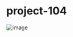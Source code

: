 # project-104
![image](https://user-images.githubusercontent.com/63299443/111965928-523ce600-8b1c-11eb-8059-c1309afdeb09.png)

